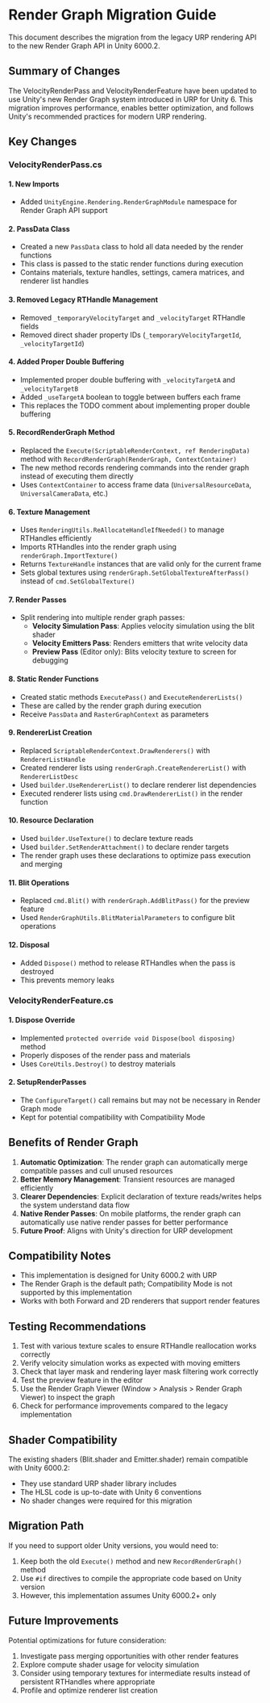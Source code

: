 # Render Graph Migration Guide

This document describes the migration from the legacy URP rendering API to the new Render Graph API in Unity 6000.2.

## Summary of Changes

The VelocityRenderPass and VelocityRenderFeature have been updated to use Unity's new Render Graph system introduced in URP for Unity 6. This migration improves performance, enables better optimization, and follows Unity's recommended practices for modern URP rendering.

## Key Changes

### VelocityRenderPass.cs

#### 1. **New Imports**
- Added `UnityEngine.Rendering.RenderGraphModule` namespace for Render Graph API support

#### 2. **PassData Class**
- Created a new `PassData` class to hold all data needed by the render functions
- This class is passed to the static render functions during execution
- Contains materials, texture handles, settings, camera matrices, and renderer list handles

#### 3. **Removed Legacy RTHandle Management**
- Removed `_temporaryVelocityTarget` and `_velocityTarget` RTHandle fields
- Removed direct shader property IDs (`_temporaryVelocityTargetId`, `_velocityTargetId`)

#### 4. **Added Proper Double Buffering**
- Implemented proper double buffering with `_velocityTargetA` and `_velocityTargetB`
- Added `_useTargetA` boolean to toggle between buffers each frame
- This replaces the TODO comment about implementing proper double buffering

#### 5. **RecordRenderGraph Method**
- Replaced the `Execute(ScriptableRenderContext, ref RenderingData)` method with `RecordRenderGraph(RenderGraph, ContextContainer)`
- The new method records rendering commands into the render graph instead of executing them directly
- Uses `ContextContainer` to access frame data (`UniversalResourceData`, `UniversalCameraData`, etc.)

#### 6. **Texture Management**
- Uses `RenderingUtils.ReAllocateHandleIfNeeded()` to manage RTHandles efficiently
- Imports RTHandles into the render graph using `renderGraph.ImportTexture()`
- Returns `TextureHandle` instances that are valid only for the current frame
- Sets global textures using `renderGraph.SetGlobalTextureAfterPass()` instead of `cmd.SetGlobalTexture()`

#### 7. **Render Passes**
- Split rendering into multiple render graph passes:
  - **Velocity Simulation Pass**: Applies velocity simulation using the blit shader
  - **Velocity Emitters Pass**: Renders emitters that write velocity data
  - **Preview Pass** (Editor only): Blits velocity texture to screen for debugging

#### 8. **Static Render Functions**
- Created static methods `ExecutePass()` and `ExecuteRendererLists()`
- These are called by the render graph during execution
- Receive `PassData` and `RasterGraphContext` as parameters

#### 9. **RendererList Creation**
- Replaced `ScriptableRenderContext.DrawRenderers()` with `RendererListHandle`
- Created renderer lists using `renderGraph.CreateRendererList()` with `RendererListDesc`
- Used `builder.UseRendererList()` to declare renderer list dependencies
- Executed renderer lists using `cmd.DrawRendererList()` in the render function

#### 10. **Resource Declaration**
- Used `builder.UseTexture()` to declare texture reads
- Used `builder.SetRenderAttachment()` to declare render targets
- The render graph uses these declarations to optimize pass execution and merging

#### 11. **Blit Operations**
- Replaced `cmd.Blit()` with `renderGraph.AddBlitPass()` for the preview feature
- Used `RenderGraphUtils.BlitMaterialParameters` to configure blit operations

#### 12. **Disposal**
- Added `Dispose()` method to release RTHandles when the pass is destroyed
- This prevents memory leaks

### VelocityRenderFeature.cs

#### 1. **Dispose Override**
- Implemented `protected override void Dispose(bool disposing)` method
- Properly disposes of the render pass and materials
- Uses `CoreUtils.Destroy()` to destroy materials

#### 2. **SetupRenderPasses**
- The `ConfigureTarget()` call remains but may not be necessary in Render Graph mode
- Kept for potential compatibility with Compatibility Mode

## Benefits of Render Graph

1. **Automatic Optimization**: The render graph can automatically merge compatible passes and cull unused resources
2. **Better Memory Management**: Transient resources are managed efficiently
3. **Clearer Dependencies**: Explicit declaration of texture reads/writes helps the system understand data flow
4. **Native Render Passes**: On mobile platforms, the render graph can automatically use native render passes for better performance
5. **Future Proof**: Aligns with Unity's direction for URP development

## Compatibility Notes

- This implementation is designed for Unity 6000.2 with URP
- The Render Graph is the default path; Compatibility Mode is not supported by this implementation
- Works with both Forward and 2D renderers that support render features

## Testing Recommendations

1. Test with various texture scales to ensure RTHandle reallocation works correctly
2. Verify velocity simulation works as expected with moving emitters
3. Check that layer mask and rendering layer mask filtering work correctly
4. Test the preview feature in the editor
5. Use the Render Graph Viewer (Window > Analysis > Render Graph Viewer) to inspect the graph
6. Check for performance improvements compared to the legacy implementation

## Shader Compatibility

The existing shaders (Blit.shader and Emitter.shader) remain compatible with Unity 6000.2:
- They use standard URP shader library includes
- The HLSL code is up-to-date with Unity 6 conventions
- No shader changes were required for this migration

## Migration Path

If you need to support older Unity versions, you would need to:
1. Keep both the old `Execute()` method and new `RecordRenderGraph()` method
2. Use `#if` directives to compile the appropriate code based on Unity version
3. However, this implementation assumes Unity 6000.2+ only

## Future Improvements

Potential optimizations for future consideration:
1. Investigate pass merging opportunities with other render features
2. Explore compute shader usage for velocity simulation
3. Consider using temporary textures for intermediate results instead of persistent RTHandles where appropriate
4. Profile and optimize renderer list creation

